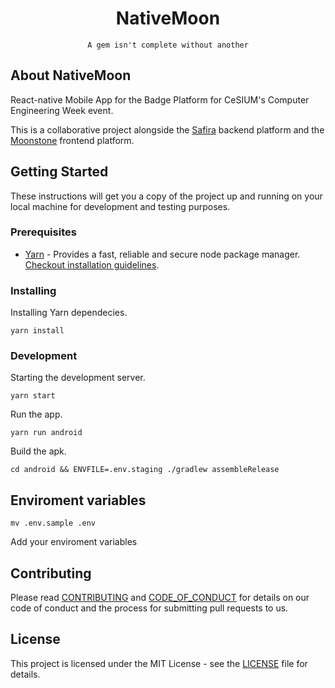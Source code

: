 <h1 align="center"> NativeMoon </h1>

<p align="center">
    <code>A gem isn't complete without another</code>
</p>

## About NativeMoon

React-native Mobile App for the Badge Platform for CeSIUM's Computer Engineering Week
event.

This is a collaborative project alongside the
[Safira](https://github.com/cesium/safira) backend platform
and the
[Moonstone](https://github.com/cesium/moonstone) frontend platform.

## Getting Started

These instructions will get you a copy of the project up and running on your
local machine for development and testing purposes.

### Prerequisites

- [Yarn](https://yarnpkg.com/lang/en/) - Provides a fast, reliable and secure node package manager.
[Checkout installation guidelines](https://yarnpkg.com/lang/en/docs/install).

### Installing

Installing Yarn dependecies.

```shell
yarn install
```

### Development

Starting the development server.

```shell
yarn start
```

Run the app.

```shell
yarn run android
```

Build the apk.

```
cd android && ENVFILE=.env.staging ./gradlew assembleRelease
```

## Enviroment variables

```shell
mv .env.sample .env
```
Add your enviroment variables

## Contributing

Please read [CONTRIBUTING](CONTRIBUTING.md) and [CODE_OF_CONDUCT](CODE_OF_CONDUCT.md) for details on our code of conduct and the process for submitting pull requests to us.

## License

This project is licensed under the MIT License - see the [LICENSE](LICENSE.txt) file for details.
